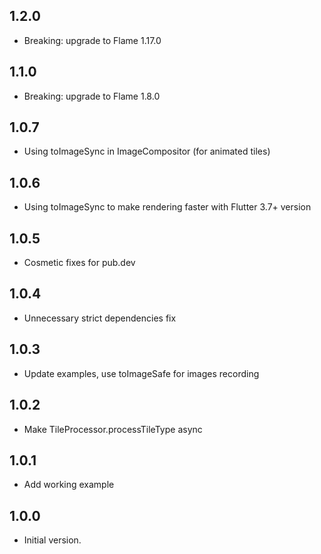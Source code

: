 ## 1.2.0

- Breaking: upgrade to Flame 1.17.0

## 1.1.0

- Breaking: upgrade to Flame 1.8.0

## 1.0.7

- Using toImageSync in ImageCompositor (for animated tiles)

## 1.0.6

- Using toImageSync to make rendering faster with Flutter 3.7+ version

## 1.0.5

- Cosmetic fixes for pub.dev

## 1.0.4

- Unnecessary strict dependencies fix

## 1.0.3

- Update examples, use toImageSafe for images recording

## 1.0.2

- Make TileProcessor.processTileType async

## 1.0.1

- Add working example

## 1.0.0

- Initial version.
